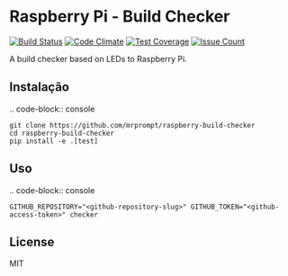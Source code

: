 # Raspberry Pi - Build Checker

[![Build Status](https://travis-ci.org/mrprompt/raspberry-build-checker.svg?branch=master)](https://travis-ci.org/mrprompt/raspberry-build-checker)
[![Code Climate](https://codeclimate.com/github/mrprompt/raspberry-build-checker/badges/gpa.svg)](https://codeclimate.com/github/mrprompt/raspberry-build-checker)
[![Test Coverage](https://codeclimate.com/github/mrprompt/raspberry-build-checker/badges/coverage.svg)](https://codeclimate.com/github/mrprompt/raspberry-build-checker/coverage)
[![Issue Count](https://codeclimate.com/github/mrprompt/raspberry-build-checker/badges/issue_count.svg)](https://codeclimate.com/github/mrprompt/raspberry-build-checker)

A build checker based on LEDs to Raspberry Pi.

## Instalação

.. code-block:: console

    git clone https://github.com/mrprompt/raspberry-build-checker
    cd raspberry-build-checker
    pip install -e .[test]

## Uso

.. code-block:: console

    GITHUB_REPOSITORY="<github-repository-slug>" GITHUB_TOKEN="<github-access-token>" checker 

## License

MIT
